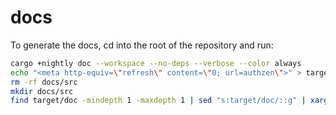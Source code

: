 # docs
To generate the docs, cd into the root of the repository and run:
```sh
cargo +nightly doc --workspace --no-deps --verbose --color always
echo "<meta http-equiv=\"refresh\" content=\"0; url=authzen\">" > target/doc/index.html
rm -rf docs/src
mkdir docs/src
find target/doc -mindepth 1 -maxdepth 1 | sed "s:target/doc/::g" | xargs -n 1 -I {} sh -c "mv target/doc/{} docs/src/{}"
```
